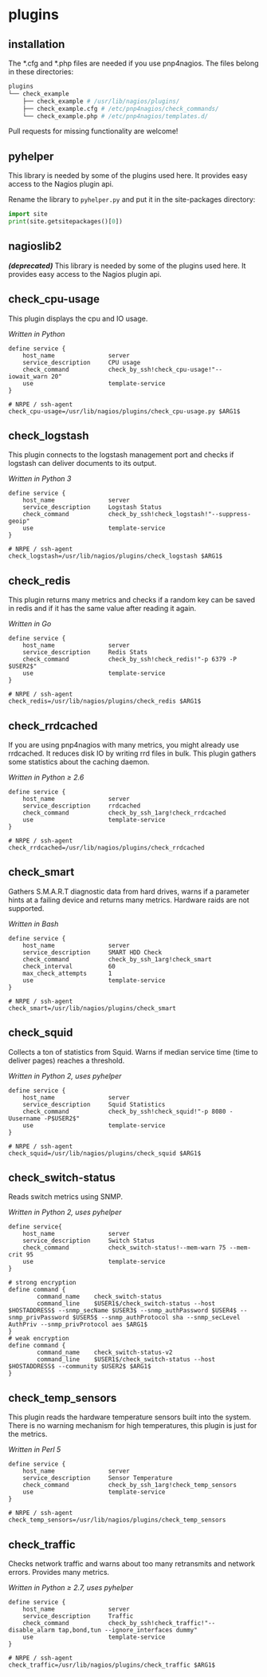 # plugins

## installation

The \*.cfg and \*.php files are needed if you use pnp4nagios. The files belong in these directories:
```perl
plugins
└── check_example
    ├── check_example # /usr/lib/nagios/plugins/
    ├── check_example.cfg # /etc/pnp4nagios/check_commands/
    └── check_example.php # /etc/pnp4nagios/templates.d/
```
Pull requests for missing functionality are welcome!

## pyhelper

This library is needed by some of the plugins used here. It provides easy access to the Nagios plugin api.

Rename the library to `pyhelper.py`  and put it in the site-packages directory:

```python
import site
print(site.getsitepackages()[0])
```

## nagioslib2

***(deprecated)*** This library is needed by some of the plugins used here. It provides easy access to the Nagios plugin api.



## check_cpu-usage

This plugin displays the cpu and IO usage.

*Written in Python*

```
define service {
    host_name               server
    service_description     CPU usage
    check_command           check_by_ssh!check_cpu-usage!"--iowait_warn 20"
    use                     template-service
}
```

```
# NRPE / ssh-agent
check_cpu-usage=/usr/lib/nagios/plugins/check_cpu-usage.py $ARG1$
```

## check_logstash

This plugin connects to the logstash management port and checks if logstash can deliver documents to its output.

*Written in Python 3*

```
define service {
    host_name               server
    service_description     Logstash Status
    check_command           check_by_ssh!check_logstash!"--suppress-geoip"
    use                     template-service
}
```

```
# NRPE / ssh-agent
check_logstash=/usr/lib/nagios/plugins/check_logstash $ARG1$
```

## check\_redis

This plugin returns many metrics and checks if a random key can be saved in redis and if it has the same value after reading it again.

*Written in Go*

```
define service {
    host_name               server
    service_description     Redis Stats
    check_command           check_by_ssh!check_redis!"-p 6379 -P $USER2$"
    use                     template-service
}
```
```dosini
# NRPE / ssh-agent
check_redis=/usr/lib/nagios/plugins/check_redis $ARG1$
```

## check\_rrdcached
If you are using pnp4nagios with many metrics, you might already use rrdcached. It reduces disk IO by writing rrd files in bulk. This plugin gathers some statistics about the caching daemon.

*Written in Python &ge; 2.6*

```
define service {
    host_name               server
    service_description     rrdcached
    check_command           check_by_ssh_1arg!check_rrdcached
    use                     template-service
}
```
```dosini
# NRPE / ssh-agent
check_rrdcached=/usr/lib/nagios/plugins/check_rrdcached
```

## check\_smart
Gathers S.M.A.R.T diagnostic data from hard drives, warns if a parameter hints at a failing device and returns many metrics. Hardware raids are not supported.

*Written in Bash*

```
define service {
    host_name               server
    service_description     SMART HDD Check
    check_command           check_by_ssh_1arg!check_smart
    check_interval          60
    max_check_attempts      1
    use                     template-service
}
```
```dosini
# NRPE / ssh-agent
check_smart=/usr/lib/nagios/plugins/check_smart
```

## check\_squid
Collects a ton of statistics from Squid. Warns if median service time (time to deliver pages) reaches a threshold.

*Written in Python 2, uses pyhelper*

```
define service {
    host_name               server
    service_description     Squid Statistics
    check_command           check_by_ssh!check_squid!"-p 8080 -Uusername -P$USER2$"
    use                     template-service
}
```
```dosini
# NRPE / ssh-agent
check_squid=/usr/lib/nagios/plugins/check_squid $ARG1$
```

## check\_switch-status
Reads switch metrics using SNMP.

*Written in Python 2, uses pyhelper*

```
define service{
    host_name               server
    service_description     Switch Status
    check_command           check_switch-status!--mem-warn 75 --mem-crit 95
    use                     template-service
}
```

```
# strong encryption
define command {
        command_name    check_switch-status
        command_line    $USER1$/check_switch-status --host $HOSTADDRESS$ --snmp_secName $USER3$ --snmp_authPassword $USER4$ --snmp_privPassword $USER5$ --snmp_authProtocol sha --snmp_secLevel AuthPriv --snmp_privProtocol aes $ARG1$
}
# weak encryption
define command {
        command_name    check_switch-status-v2
        command_line    $USER1$/check_switch-status --host $HOSTADDRESS$ --community $USER2$ $ARG1$
}
```

## check_temp_sensors
This plugin reads the hardware temperature sensors built into the system. There is no warning mechanism for high temperatures, this plugin is just for the metrics.

*Written in Perl 5*

```
define service {
    host_name               server
    service_description     Sensor Temperature
    check_command           check_by_ssh_1arg!check_temp_sensors
    use                     template-service
}
```
```dosini
# NRPE / ssh-agent
check_temp_sensors=/usr/lib/nagios/plugins/check_temp_sensors
```

## check\_traffic
Checks network traffic and warns about too many retransmits and network errors. Provides many metrics.

*Written in Python &ge; 2.7, uses pyhelper*

```
define service {
    host_name               server
    service_description     Traffic
    check_command           check_by_ssh!check_traffic!"--disable_alarm tap,bond,tun --ignore_interfaces dummy"
    use                     template-service
}
```
```dosini
# NRPE / ssh-agent
check_traffic=/usr/lib/nagios/plugins/check_traffic $ARG1$
```
